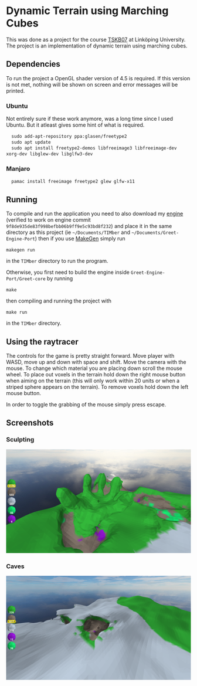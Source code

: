 # Dynamic Terrain using Marching Cubes
This was done as a project for the course [TSKB07](http://computer-graphics.se/TSBK07/) at Linköping University. The project is an implementation of dynamic terrain using marching cubes. 

## Dependencies 
To run the project a OpenGL shader version of 4.5 is required. If this version is not met, nothing will be shown on screen and error messages will be printed. 
### Ubuntu
Not entirely sure if these work anymore, was a long time since I used Ubuntu. But it atleast gives some hint of what is required.
```
  sudo add-apt-repository ppa:glasen/freetype2
  sudo apt update
  sudo apt install freetype2-demos libfreeimage3 libfreeimage-dev xorg-dev libglew-dev libglfw3-dev
```

### Manjaro 
```
  pamac install freeimage freetype2 glew glfw-x11
```

## Running
To compile and run the application you need to also download my [engine](https://github.com/Thraix/Greet-Engine-Port) (verified to work on engine commit `9f8de935de83f998befbb06b9ff9e5c93bd8f232`) and place it in the same directory as this project (ie `~/Documents/TIMber` and `~/Documents/Greet-Engine-Port`) then if you use [MakeGen](https://github.com/Thraix/MakeGen) simply run
```
makegen run
```
in the `TIMber` directory to run the program.

Otherwise, you first need to build the engine inside `Greet-Engine-Port/Greet-core` by running
```
make
```
then compiling and running the project with
```
make run
```
in the `TIMber` directory.

## Using the raytracer
The controls for the game is pretty straight forward. Move player with WASD, move up and down with space and shift. Move the camera with the mouse. To change which material you are placing down scroll the mouse wheel. To place out voxels in the terrain hold down the right mouse button when aiming on the terrain (this will only work within 20 units or when a striped sphere appears on the terrain). To remove voxels hold down the left mouse button.

In order to toggle the grabbing of the mouse simply press escape.

## Screenshots
### Sculpting 
![Reflection](readme-data/sculpting.png)

### Caves 
![Cave](readme-data/cave.png)
